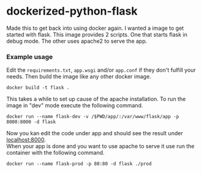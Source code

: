 # dockerized-python-flask

Made this to get back into using docker again. I wanted a image to get started with flask.
This image provides 2 scripts. One that starts flask in debug mode. The other uses apache2 to serve the app.

### Example usage
Edit the `requirements.txt`, `app.wsgi` and/or `app.conf` if they don't fulfill your needs.
Then build the image like any other docker image.

```` docker build -t flask . ````

This takes a while to set up cause of the apache installation.
To run the image in "dev" mode execute the following command.

```` docker run --name flask-dev -v /$PWD/app/:/var/www/flask/app -p 8000:8000 -d flask ````

Now you kan edit the code under app and should see the result under <a href="http://localhost:8000" target="_blank">localhost:8000</a>.  
When your app is done and you want to use apache to serve it use run the container with the following command.

```` docker run --name flask-prod -p 80:80 -d flask ./prod ````
